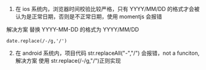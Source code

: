 1. 在 ios 系统内，浏览器时间校验比较严格，只有 YYYY/MM/DD 的格式才会被认为是正常日期，否则是不正常日期，使用 momentjs 会报错

解决方案 替换 YYYY-MM-DD 的格式为 YYYY/MM/DD

```
date.replace(/-/g,'/')
```

2. 在 android 系统内，项目代码 str.replaceAll("-","/") 会报错，not a funciton, 解决方案 使用 str.replace(/-/g,"/")正则实现
